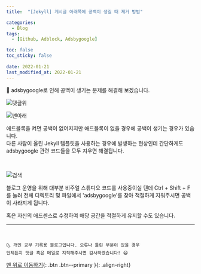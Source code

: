 ```yaml
---
title:  "[Jekyll] 게시글 아래쪽에 공백이 생길 때 제거 방법" 

categories:
  - Blog
tags:
  - [Github, Adblock, Adsbygoogle]

toc: false
toc_sticky: false
 
date: 2022-01-21
last_modified_at: 2022-01-21
---
```


🔔 adsbygoogle로 인해 공백이 생기는 문제를 해결해 보겠습니다.  


![댓글위](https://user-images.githubusercontent.com/45157347/150464151-52ef079b-85af-4254-9cc1-371824c24077.png)

![맨아래](https://user-images.githubusercontent.com/45157347/150464203-44c6dc75-9acc-41b8-b243-a28e7c06f52b.png)

애드블록을 켜면 공백이 없어지지만 애드블록이 없을 경우에 공백이 생기는 경우가 있습니다.  
다른 사람이 올린 Jekyll 템플릿을 사용하는 경우에 발생하는 현상인데 간단하게도 adsbygoogle 관련 코드들을 모두 지우면 해결됩니다.

<br>

![검색](https://user-images.githubusercontent.com/45157347/150464237-7e2845f9-c50e-4b9b-8d42-7fc8667a828a.png)

블로그 운영을 위해 대부분 비주얼 스튜디오 코드를 사용중이실 텐데 Ctrl + Shift + F를 눌러 전체 디렉토리 및 파일에서 'adsbygoogle'를 찾아 적절하게 지워주시면 공백이 사라지게 됩니다.

혹은 자신의 애드센스로 수정하여 해당 공간을 적절하게 유지할 수도 있습니다.

***
<br>

    🌜 개인 공부 기록용 블로그입니다. 오류나 틀린 부분이 있을 경우 
    언제든지 댓글 혹은 메일로 지적해주시면 감사하겠습니다! 😄

[맨 위로 이동하기](#){: .btn .btn--primary }{: .align-right}
